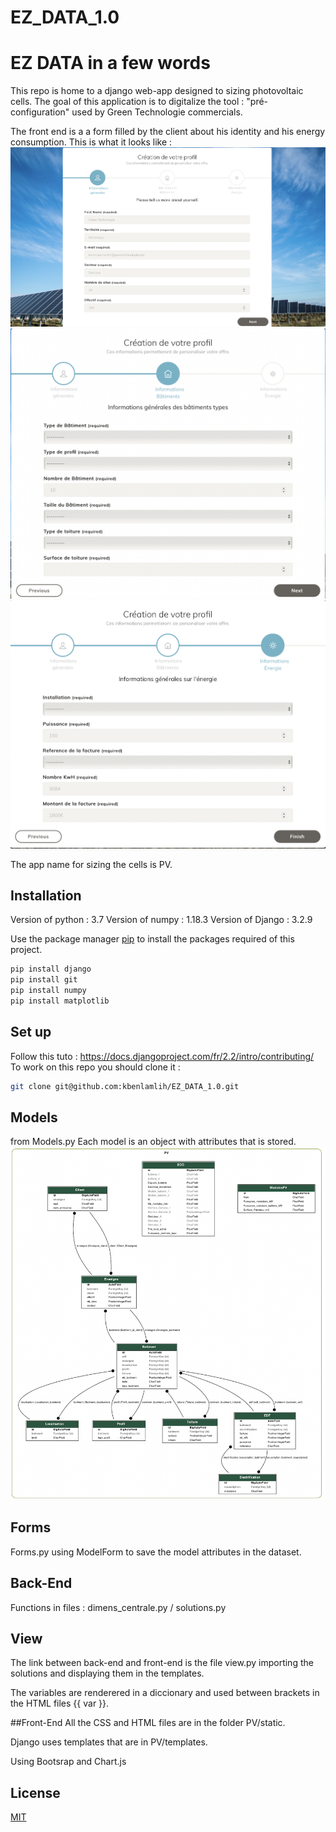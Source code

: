 # EZ_DATA_1.0
# EZ DATA in a few words 

This repo is home to a django web-app designed to sizing photovoltaic cells.
The goal of this application is to digitalize the tool : "pré-configuration" used by Green Technologie commercials. 
 
The front end is a a form filled by the client about his identity and his energy consumption. 
This is what it looks like :
![alt text](https://github.com/kbenlamlih/EZ_DATA_1.0/blob/master/form1.png)
![alt text](https://github.com/kbenlamlih/EZ_DATA_1.0/blob/master/form2.png)
![alt text](https://github.com/kbenlamlih/EZ_DATA_1.0/blob/master/form3.png)


The app name for sizing the cells is PV. 

## Installation

Version of python : 3.7
Version of numpy : 1.18.3
Version of Django : 3.2.9

Use the package manager [pip](https://pip.pypa.io/en/stable/) to install the packages required of this project.
```bash
pip install django 
pip install git
pip install numpy
pip install matplotlib 
```
## Set up

Follow this tuto : https://docs.djangoproject.com/fr/2.2/intro/contributing/
To work on this repo you should clone it :

```bash
git clone git@github.com:kbenlamlih/EZ_DATA_1.0.git
```

## Models 
from Models.py
Each model is an object with attributes that is stored.
![alt text](https://github.com/kbenlamlih/EZ_DATA_1.0/blob/master/UML_EZ_DATA.png)

## Forms 
Forms.py 
using ModelForm to save the model attributes in the dataset.

## Back-End
Functions in files : dimens_centrale.py / solutions.py 

## View
The link between back-end and front-end is the file view.py importing the solutions and displaying them in the templates.

The variables are renderered in a diccionary and used between brackets in the HTML files  {{ var }}.

##Front-End
All the CSS and HTML files are in the folder PV/static. 

Django uses templates that are in PV/templates.

Using Bootsrap and Chart.js 


## License
[MIT](https://choosealicense.com/licenses/mit/)
